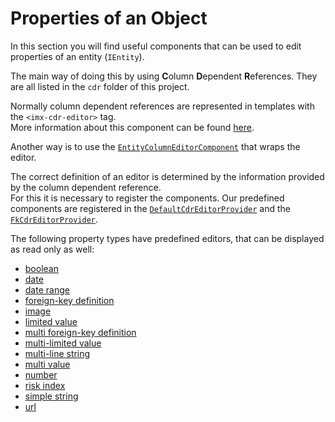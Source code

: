 # Properties of an Object

In this section you will find useful components that can be used to edit  properties of an entity (`IEntity`).

The main way of doing this by using **C**olumn **D**ependent **R**eferences. They are all listed in the `cdr` folder of this project.

Normally column dependent references are represented in templates with the `<imx-cdr-editor>` tag. \
More information about this component can be found [here](../../components/CdrEditorComponent.html).

Another way is to use the [`EntityColumnEditorComponent`](../../components/EntityColumnEditorComponent.html) that wraps the editor.

The correct definition of an editor is determined by the information provided by the column dependent reference. \
For this it is necessary to register the components. Our predefined components are registered in the [`DefaultCdrEditorProvider`](../../classes/DefaultCdrEditorProvider.html) and the [`FkCdrEditorProvider`](../../classes/FkCdrEditorProvider.html).

The following property types have predefined editors, that can be displayed as read only as well:
* [boolean](../../components/EditBooleanComponent.html) 
* [date](../../components/EditDateComponent.html)
* [date range](../../components/DateRangeComponent.html)
* [foreign-key definition](../../components/EditFkComponent.html)
* [image](../../components/EditImageComponent.html)
* [limited value](../../components/EditLimitedValueComponent.html)
* [multi foreign-key definition](../../components/EditFkMultiComponent.html)
* [multi-limited value](../../components/EditMultiLimitedValueComponent.html)
* [multi-line string](../../components/EditMultilineComponent.html)
* [multi value](../../components/EditMultiValueComponent.html)
* [number](../../components/EditNumberComponent.html)
* [risk index](../../components/EditRiskIndexComponent.html)
* [simple string](../../components/EditDefaultComponent.html)
* [url](../../components/EditUrlComponent.html)

